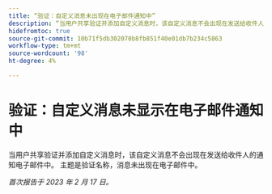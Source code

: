 ```yaml
---
title: “验证：自定义消息未出现在电子邮件通知中”
description: “当用户共享验证并添加自定义消息时，该自定义消息不会出现在发送给收件人的通知电子邮件中。 主题是验证名称，消息未出现在电子邮件中。”
hidefromtoc: true
source-git-commit: 10b71f5db302070b8fb851f40e01db7b234c5863
workflow-type: tm+mt
source-wordcount: '98'
ht-degree: 4%

---
```



# 验证：自定义消息未显示在电子邮件通知中

当用户共享验证并添加自定义消息时，该自定义消息不会出现在发送给收件人的通知电子邮件中。 主题是验证名称，消息未出现在电子邮件中。

_首次报告于 2023 年 2 月 17 日。_

